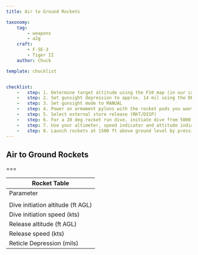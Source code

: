 ```yaml
---
title: Air to Ground Rockets

taxonomy:
    tag:
        - weapons
        - a2g
    craft:
        - F-5E-3
        - Tiger II
    author: Chuck

template: chucklist


checklist:
    -   step: 1. Determine target altitude using the F10 map (in our case 0 ft). Add target elevation to your dive bombing table altitude parameters in the table below. 
    -   step: 2. Set gunsight depression to approx. 14 mil using the DEPR knob for a rocket run done with a 20 deg dive angle 
    -   step: 3. Set gunsight mode to MANUAL 
    -   step: 4. Power on armament pylons with the rocket pods you want to use. 
    -   step: 5. Select external store release (RKT/DISP) 
    -   step: 6. For a 20 deg rocket run dive, initiate dive from 5000 ft at 350 kts. 
    -   step: 7. Use your altimeter, speed indicator and attitude indicator to fly with correct bombing parameters. For a 20 deg dive, maintain airspeed at 400 kts. 
    -   step: 8. Launch rockets at 1500 ft above ground level by pressing the WEAPON RELEASE BUTTON (Ralt+Space).
---
```


## Air to Ground Rockets

===
  
|Rocket Table|
|------------|
|Parameter|Dive Angles (degrees)|
| | 20 | 30 |
|Dive initiation altitude (ft AGL) |5000 |6000|
|Dive initiation speed (kts) |350 to 370 |350|
|Release altitude (ft AGL) |1500 |2000|
|Release speed (kts) |400 |400|
|Reticle Depression (mils) |14 |10|
